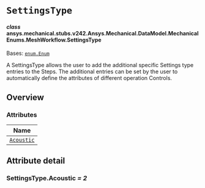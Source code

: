 # `SettingsType`

<a id="ansys.mechanical.stubs.v242.Ansys.Mechanical.DataModel.MechanicalEnums.MeshWorkflow.SettingsType"></a>

#### *class* ansys.mechanical.stubs.v242.Ansys.Mechanical.DataModel.MechanicalEnums.MeshWorkflow.SettingsType

Bases: [`enum.Enum`](https://docs.python.org/3/library/enum.html#enum.Enum)

A SettingsType allows the user to add the additional specific Settings type entries to the Steps. The additional entries can be set by the user to automatically define the attributes of different operation Controls.

<!-- !! processed by numpydoc !! -->

<a id="overview"></a>

## Overview

### Attributes

| Name |
| ---------------------------------------- |
| [`Acoustic`](#SettingsType.Acoustic) |

<a id="attribute-detail"></a>

## Attribute detail

<a id="SettingsType.Acoustic"></a>

### SettingsType.Acoustic *= 2*


